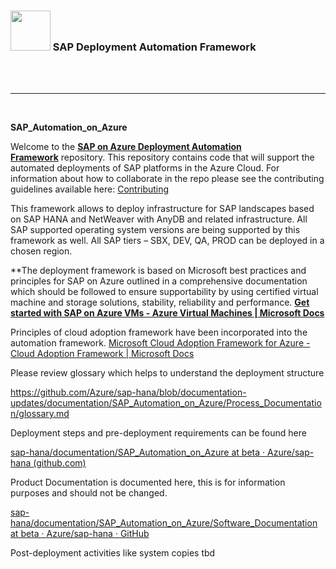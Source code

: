 ### <img src="assets/images/UnicornSAPBlack256x256.png" width="64px"> SAP Deployment Automation Framework <!-- omit in toc -->

<br/><br/>

---

<br/>

**SAP\_Automation\_on\_Azure**

Welcome to the [**SAP on Azure Deployment Automation Framework**](https://github.com/Azure/sap-hana/blob/documentation/v2.3/documentation/SAP_Automation_on_Azure/table_of_contents.md) repository. This repository contains code that will support the automated deployments of SAP platforms in the Azure Cloud. For information about how to collaborate in the repo please see the contributing guidelines available here: [Contributing](CONTRIBUTING.md)

This framework allows to deploy infrastructure for SAP landscapes based on SAP HANA and NetWeaver with AnyDB and related infrastructure. All SAP supported operating system versions are being supported by this framework as well. All SAP tiers – SBX, DEV, QA, PROD can be deployed in a chosen region.

**The deployment framework is based on Microsoft best practices and principles for SAP on Azure outlined in a comprehensive documentation which should be followed to ensure supportability by using certified virtual machine and storage solutions, stability, reliability and performance. [**Get started with SAP on Azure VMs - Azure Virtual Machines | Microsoft Docs**](https://docs.microsoft.com/azure/virtual-machines/workloads/sap/get-started)

Principles of cloud adoption framework have been incorporated into the automation framework. [Microsoft Cloud Adoption Framework for Azure - Cloud Adoption Framework | Microsoft Docs](https://docs.microsoft.com/azure/cloud-adoption-framework/)

Please review glossary which helps to understand the deployment structure

<https://github.com/Azure/sap-hana/blob/documentation-updates/documentation/SAP_Automation_on_Azure/Process_Documentation/glossary.md>

Deployment steps and pre-deployment requirements can be found here

[sap-hana/documentation/SAP_Automation_on_Azure at beta · Azure/sap-hana (github.com)](https://github.com/Azure/sap-hana/tree/beta/documentation/SAP_Automation_on_Azure)

Product Documentation is documented here, this is for information purposes and should not be changed.

[sap-hana/documentation/SAP_Automation_on_Azure/Software_Documentation at beta · Azure/sap-hana · GitHub](https://github.com/Azure/sap-hana/tree/beta/documentation/SAP_Automation_on_Azure/Software_Documentation)

Post-deployment activities like system copies tbd
